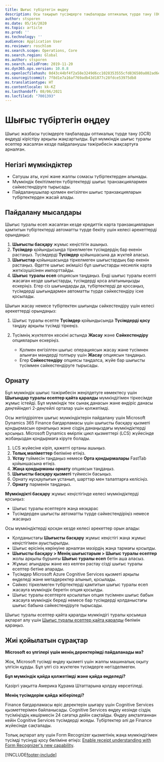 ```yaml
---
title: Шығыс түбіртегін өңдеу
description: Осы тақырып түсімдерге таңбаларды оптикалық түрде тану (OCR) өңдеуі туралы ақпаратты ұсынады. Бұл мүмкіндік шығыс туралы есептер Microsoft Dynamics 365 Finance жүйесінде жасалған кезде пайдаланушы тәжірибесін жақсартуға арналған.
author: stsporen
ms.date: 05/14/2020
ms.topic: article
ms.prod: ''
ms.technology: ''
audience: Application User
ms.reviewer: roschlom
ms.search.scope: Operations, Core
ms.search.region: Global
ms.author: stsporen
ms.search.validFrom: 2019-11-20
ms.dyn365.ops.version: 10.0.8
ms.openlocfilehash: 0d43c44bf4f2a58e3249d6cc1028353555cfd836580a802ad6e1878dc9b2e263
ms.sourcegitcommit: 7f8d1e7a16af769adb43d1877c28fdce53975db8
ms.translationtype: HT
ms.contentlocale: kk-KZ
ms.lasthandoff: 08/06/2021
ms.locfileid: "7001393"
---
```

# <a name="expense-receipt-processing"></a>Шығыс түбіртегін өңдеу

Шығыс жазбасы түсімдерге таңбаларды оптикалық түрде тану (OCR) өңдеуді кірістіру арқылы жақсартылды. Бұл мүмкіндік шығыс туралы есептер жасалған кезде пайдаланушы тәжірибесін жақсартуға арналған.

## <a name="key-features"></a>Негізгі мүмкіндіктер

- Сатушы аты, күні және жалпы сомасы түбіртектерден алынады.
- Мүмкіндік бекітілмеген түбіртектерді шығыс транзакциялармен сәйкестендіруге тырысады.
- Пайдаланушылар қолмен енгізілген шығыс транзакцияларын түбіртектерден жасай алады.

## <a name="usage-examples"></a>Пайдалану мысалдары

Шығыс туралы есеп жасалған кезде кредиттік карта транзакцияларын қамтитын түбіртектерді автоматты түрде бекіту үшін келесі әрекеттерді орындаңыз:

  1. **Шығысты басқару** жұмыс кеңістігін ашыңыз.
  2. **Түсімдер** қойындысында тіркелмеген түсімдердің бар екенін растаңыз. Түсімдерді **Түсімдер** қойыншасына да жүктей аласыз.
  3.  **Шығыстар** қойыншасында тіркелмеген шығыстардың бар екенін растаңыз. Әдетте шығыс әкімшісі бұл шығыстарды несиелік карта жеткізушісінен импорттайды.
  4. **Шығыс туралы есеп** опциясын таңдаңыз. Енді шығыс туралы есепті жасаған кезде шығыстарды, түсімдерді қоса алатыныңызды ескеріңіз. Егер сіз шығындарды да, түбіртектерді де қоссаңыз, түсімдерді шығындармен автоматты түрде сәйкестендіру іске қосылады.

Шығын жасау немесе түбіртектен шығынды сәйкестендіру үшін келесі әрекеттерді орындаңыз:

  1. Шығыс туралы есепте **Түсімдер** қойындысында **Түсімдерді қосу** таңдау арқылы түсімді тіркеңіз.
  2. Түсімнің жүктелген кескіні астында **Жасау** және **Сәйкестендіру** опцияларын ескеріңіз.

      - Қолмен енгізілген шығыс операциясын жасау және түсімнен алынған мәндерді толтыру үшін **Жасау** опциясын таңдаңыз.
      - Егер **Сәйкестендіру** опциясы таңдалса, жүйе бар шығысты түсіммен сәйкестендіруге тырысады.

## <a name="installation"></a>Орнату

Бұл мүмкіндік шығыс тәжірибесін жеңілдетуге көмектесу үшін **Шығындар туралы есептер қайта қаралды** мүмкіндігімен тіркесімде жұмыс істейді. Бұл мүмкіндік тек сынақ данасын және өндіріс данасы деңгейіндегі 2-деңгейлі орталар үшін қолжетімді.

Осы жетілдірілген шығыс мүмкіндіктерін пайдалану үшін Microsoft Dynamics 365 Finance бағдарламасы үшін шығысты басқару қызметі қондырмасын орнатыңыз және сіздің данаңыздағы мүмкіндіктерді қосыңыз. Microsoft Dynamics өмірлік цикл қызметтері (LCS) жүйесінде жобаңыздан қондырмаға кіруге болады.

1. LCS жүйесіне кіріп, қажетті ортаны ашыңыз.
2. **Толық мәліметтер** бөліміне өтіңіз.
3. **Ұстау** түймесін таңдаңыз немесе **Орта қондырмалары** FastTab қойыншасына өтіңіз.
4. **Жаңа қондырманы орнату** опциясын таңдаңыз.
5. **Шығысты басқару қызметі** түймесін басыңыз.
6. Орнату нұсқаулығын ұстанып, шарттар мен талаптарға келісіңіз.
7. **Орнату** пәрменін таңдаңыз.

**Мүмкіндікті басқару** жұмыс кеңістігінде келесі мүмкіндіктерді қосыңыз:

- Шығыс туралы есептерге жаңа көзқарас
- Түсімдерден шығысты автоматты түрде сәйкестендіріңіз немесе жасаңыз

Осы мүмкіндіктерді қосқан кезде келесі әрекеттер орын алады:

- Қолданыстағы **Шығысты басқару** жұмыс кеңістігі жаңа жұмыс кеңістігімен ауыстырылды.
- Шығыс өрісінің көрінуіне арналған мәзірдің жаңа тармағы қосылды.
- **Шығысты басқару > Менің шығыстарым > Шығыс туралы есептер** жолы арқылы бұрынғы **Шығыс туралы есеп** бетін аша аласыз.
- Жұмыс ағындары және кез келген растау сізді шығыс туралы есептер бетіне апарады.
- Түсімдер Microsoft Azure Cognitive Services қызметі арқылы өңделеді және метадеректер алынып, қосылады.
- Сәйкес тіркелмеген түбіртектерді қамтитын шығыс туралы есеп жасауға мүмкіндік беретін опция қосылды.
- Шығыс туралы есептерге қосылатын опция түсімнен шығыс бабын жасауға мүмкіндік береді немесе бар түсімдерді қолданыстағы шығыс бабына сәйкестендіруге тырысады.

Шығыс туралы есептер қайта қаралды мүмкіндігі туралы қосымша ақпарат алу үшін [Шығыс туралы есептер қайта қаралды](ExpenseWorkspaceNew.md) бөлімін қараңыз.

## <a name="frequently-asked-questions"></a>Жиі қойылатын сұрақтар

**Microsoft өз үлгілері үшін менің деректерімді пайдаланады ма?**

Жоқ, Microsoft түсімді өңдеу қызметі үшін жалпы машиналық оқыту үлгісін құрды. Бұл үлгі сіз жүктеген түсімдерге негізделмеген.

**Бұл мүмкіндік қайда қолжетімді және қайда өңделеді?**

Қазіргі уақытта Америка Құрама Штаттарына қолдау көрсетіледі.

**Менің түсімдерім қайда жіберіледі?**

Finance бағдарламасы өріс деректерін шығару үшін Cognitive Services қызметтерімен байланысады. Cognitive Services өңдеу кезінде сіздің түсіміңіздің көшірмесін 24 сағатқа дейін сақтайды. Өңдеу аяқталғаннан кейін Cognitive Services түсімдерді жояды. Түбіртектер әлі де Finance жүйесінде сақталады.

Толық ақпарат алу үшін Form Recognizer қызметінің жаңа мүмкіндігімен түсімді түсінуді қосу бөліміне өтіңіз: [Enable receipt understanding with Form Recognizer's new capability](https://azure.microsoft.com/blog/enable-receipt-understanding-with-form-recognizer-s-new-capability/).


[!INCLUDE[footer-include](../includes/footer-banner.md)]